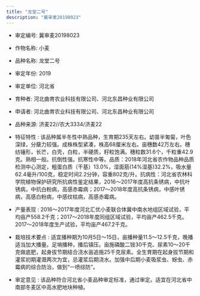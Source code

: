 ```yaml
---
title: "龙堂二号"
description: "冀审麦20198023"
---
```

* 审定编号:  冀审麦20198023

*  作物名称:  小麦

*  品种名称:  龙堂二号

*  审定年份:  2019

*  审定单位:  河北省

* 育种者:  河北曲育农业科技有限公司、河北东昌种业有限公司

*  申请者:  河北曲育农业科技有限公司、河北东昌种业有限公司

*  品种来源:  济麦22//农大3334/济麦22

*  特征特性 : 
该品种属半冬性中熟品种，生育期235天左右。幼苗半匍匐，叶色深绿，分蘖力较强。成株株型紧凑，株高68厘米左右。亩穗数42万左右。穗纺锤形，长芒，白壳，白粒，半硬质，籽粒饱满。穗粒数31.6个，千粒重42.9克。熟相一般。抗倒性强。抗寒性中等。品质：2018年河北省农作物品种品质检测中心测定，粗蛋白质（干基）13.0%，湿面筋(14%湿基)32.2%，吸水量62.4毫升/100克，稳定时间2.2分钟，容重802克/升。抗病性：河北省农林科学院植物保护研究所抗病性鉴定结果，2016～2017年度高抗条锈病，中抗叶锈病，中抗白粉病，高感赤霉病；2017～2018年度高抗条锈病，中感叶锈病，高感白粉病，中感纹枯病，高感赤霉病。
 
*  产量表现 : 
2016～2017年度河北汇优小麦联合体冀中南水地组区域试验，平均亩产558.2千克；2017～2018年度同组区域试验，平均亩产462.5千克。2017～2018年度生产试验，平均亩产467.2千克。

*  栽培技术要点 : 
适宜播种期为10月5日～15日，亩播种量11.5～12.5千克，晚播适当加大播量。足墒播种，播后镇压。亩施磷酸二铵30千克、尿素10～20千克做底肥，起身拔节期结合浇水亩追施25千克尿素。全生育期在起身拔节期和灌浆初期灌溉两次为宜，忌灌浆后期浇水。加强中后期小麦吸浆虫、蚜虫、赤霉病的综合防治，做到“一喷综防”。

*  审定意见 : 
该品种符合河北省小麦品种审定标准，通过审定。适宜在河北省中南部冬麦区中高水肥地块种植。
